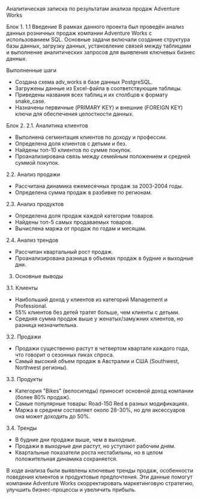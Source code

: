  Аналитическая записка по результатам анализа продаж Adventure Works

 Блок 1. 
1.1 Введение
В рамках данного проекта был проведён анализ данных розничных продаж компании Adventure Works с использованием SQL. Основные задачи включали создание структура базы данных, загрузку данных, установление связей между таблицами и выполнение аналитических запросов для выявления ключевых бизнес данных.

 Выполненные шаги
- Создана схема adv_works в базе данных PostgreSQL.
- Загружены данные из Excel-файла в соответствующие таблицы.
- Приведены названия всех таблиц и их столбцов к формату snake_case.
- Назначены первичные (PRIMARY KEY) и внешние (FOREIGN KEY) ключи для обеспечения целостности данных.

Блок 2.
2.1. Аналитика клиентов
- Выполнена сегментация клиентов по доходу и профессии.
- Определена доля клиентов с детьми и без.
- Найдены топ-10 клиентов по сумме покупок.
- Проанализирована связь между семейным положением и средней суммой покупок.

2.2. Анализ продажи
- Рассчитана динамика ежемесячных продаж за 2003-2004 годы.
- Определена сумма продаж в разбивке по регионам.

2.3. Анализ продуктов
- Определена доля продаж каждой категории товаров.
- Найдены топ-5 самых продаваемых товаров.
- Вычислена маржа от продаж по годам и месяцам.

2.4. Анализ трендов
- Рассчитан квартальный рост продаж.
- Проанализирована разница в объемах продаж в будние и выходные дни.

3. Основные выводы 

3.1. Клиенты
- Наибольший доход у клиентов из категорий Management и Professional.
- 55% клиентов без детей тратят больше, чем клиенты с детьми.
- Средняя сумма продаж выше у женатых/замужних клиентов, но разница незначительна.

3.2. Продажи
- Продажи существенно растут в четвертом квартале каждого года, что говорит о сезонных пиках спроса.
- Самый высокий объем продаж в Австралии и США (Southwest, Northwest регионы).

3.3. Продукты
- Категория "Bikes" (велосипеды) приносит основной доход компании (более 80% продаж).
- Самые популярные товары: Road-150 Red в разных модификациях.
- Маржа в среднем составляет около 28-30%, но для аксессуаров она может доходить до 50%.

3.4. Тренды
- В будние дни продажи выше, чем в выходные.
- Продажи в выходные дни растут, но уступают рабочим дням.
- Квартальные показатели роста нестабильны, но в целом положительная динамика сохраняется.


В ходе анализа были выявлены ключевые тренды продаж, особенности поведения клиентов и продуктовые предпочтения. Эти данные помогут компании Adventure Works скорректировать маркетинговую стратегию, улучшить бизнес-процессы и увеличить прибыль.